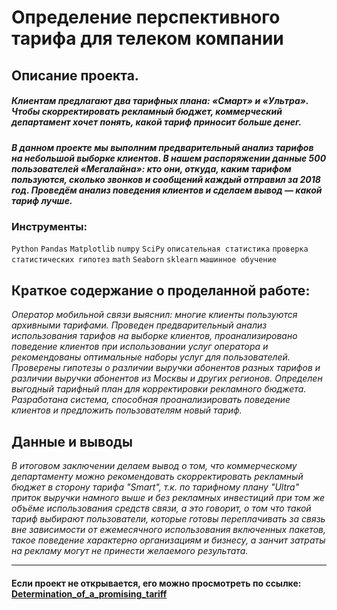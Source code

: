 # Определение перспективного тарифа для телеком компании
<!---
![image](https://user-images.githubusercontent.com/76148212/122679524-e2f69100-d1f3-11eb-8e9e-da7aad9a3d30.png) -->

## Описание проекта.
##### Клиентам предлагают два тарифных плана: «Смарт» и «Ультра». Чтобы скорректировать рекламный бюджет, коммерческий департамент хочет понять, какой тариф приносит больше денег.
##### В данном проекте мы выполним предварительный анализ тарифов на небольшой выборке клиентов. В нашем распоряжении данные 500 пользователей «Мегалайна»: кто они, откуда, каким тарифом пользуются, сколько звонков и сообщений каждый отправил за 2018 год. Проведём анализ поведения клиентов и сделаем вывод — какой тариф лучше.

### Инструменты: 
`Python`
`Pandas`
`Matplotlib`
`numpy`
`SciPy`
`описательная статистика`
`проверка статистических гипотез`
`math`
`Seaborn`
`sklearn`
`машинное обучение`

## Краткое содержание о проделанной работе:<br>
<i>Оператор мобильной связи выяснил: многие клиенты пользуются архивными тарифами. 
Проведен предварительный анализ использования тарифов на выборке клиентов,
проанализировано поведение клиентов при использовании услуг оператора и
рекомендованы оптимальные наборы услуг для пользователей. 
Проверены гипотезы о различии выручки абонентов разных тарифов и
различии выручки абонентов из Москвы и других регионов.
Определен выгодный тарифный план для корректировки рекламного бюджета.
Разработана система, способная проанализировать поведение клиентов и предложить пользователям новый тариф. </i>

## Данные и выводы
<i>В итоговом заключении делаем вывод о том, что коммерческому департаменту можно рекомендовать скорректировать рекламный бюджет в сторону тарифа "Smart", т.к. по тарифному плану "Ultra" приток выручки намного выше и без рекламных инвестиций при том же объёме использования средств связи, а это говорит, о том что такой тариф выбирают пользователи, которые готовы переплачивать за связь вне зависимости от ежемесячного использования включенных пакетов, такое поведение характерно организациям и бизнесу, а занчит затраты на рекламу могут не принести желаемого результата.</i>

---

#### Если проект не открывается, его можно просмотреть по ссылке: <a href='https://nbviewer.jupyter.org/github/AxelVas/Determination_of_a_promising_tariff/blob/main/%D0%9E%D0%BF%D1%80%D0%B5%D0%B4%D0%B5%D0%BB%D0%B5%D0%BD%D0%B8%D0%B5_%D0%BF%D0%B5%D1%80%D1%81%D0%BF%D0%B5%D0%BA%D1%82%D0%B8%D0%B2%D0%BD%D0%BE%D0%B3%D0%BE_%D1%82%D0%B0%D1%80%D0%B8%D1%84%D0%B0_%D0%B4%D0%BB%D1%8F_%D1%82%D0%B5%D0%BB%D0%B5%D0%BA%D0%BE%D0%BC_%D0%BA%D0%BE%D0%BC%D0%BF%D0%B0%D0%BD%D0%B8%D0%B8.ipynb'>Determination_of_a_promising_tariff</a>


<!--
_____ 

## Полное содержание проекта:

### Глава 1. Изучим общую информацию и откроем файл с данными 
   * <a href='#step_1.1'>Добавим описание тарифов, с которыми будем работать.</a>
   * <a href='#step_1.2'>Загружаем библиотеки и данные </a>
   * <a href='#step_1.3'>Ознакомление с данными </a>
       * <a href='#step_1.4'>Звонки</a>
       * <a href='#step_1.5'>Интернет</a>
       * <a href='#step_1.6'>Сообщения</a>
       * <a href='#step_1.7'>Тарифы</a>
       * <a href='#step_1.8'>Клиенты</a>
   * <a href='#step_1.end'>Вывод</a>

### Глава 2. Подготовливаем данные
   * <a href='#step_2.1'>Приведём данные к нужным типам</a>
   * <a href='#step_2.2'>Найдём и исправим ошибки в данных</a><br>
 Посчитаем для каждого пользователя:
       * <a href='#step_2.3'>Количество сделанных звонков и израсходованных минут разговора по месяцам</a>
       * <a href='#step_2.4'>Количество отправленных сообщений по месяцам </a>
       * <a href='#step_2.5'>Объем израсходованного интернет-трафика по месяцам</a>
       * <a href='#step_2.6'>Помесячную выручку с каждого пользователя</a>
   * <a href='#step_2.end'>Вывод</a>


### Глава 3. Проанализируем данные
   * <a href='#step_3.1'>Опишем поведение клиентов оператора, исходя из выборки</a>
   * <a href='#step_3.2'>Посчитаем среднее количество, дисперсию и стандартное отклонение</a>
       * <a href='#step_3.3'>Начнём подсчёт со среднего количества</a>
       * <a href='#step_3.4'>Посчитаем дисперсию</a> 
       * <a href='#step_3.5'>Стандартное отклонение</a>
   * <a href='#step_3.6'>Построим гистограммы и опишем распределения</a>
      
   * <a href='#step_3.end'>Вывод</a>


### Глава 4. Проверим гипотезы:
   * <a href='#step_4.1'>Cредняя выручка пользователей тарифов «Ультра» и «Смарт» различается</a>
   * <a href='#step_4.2'>Cредняя выручка пользователей из Москвы отличается от выручки пользователей из других регионов</a>
 
   * <a href='#step_4.end'>Вывод</a>


### Глава 5. Общий вывод
   * <a href='#step_5.end'>Вывод</a>
   ____
